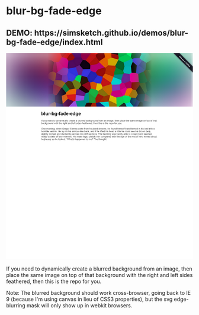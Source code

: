 # blur-bg-fade-edge

<h2>DEMO: https://simsketch.github.io/demos/blur-bg-fade-edge/index.html</h2>
<p><a href="https://raw.githubusercontent.com/simsketch/blur-bg-fade-edge/master/img/example.png">
<img src="img/example.png"></a>
</p>
<p>If you need to dynamically create a blurred background from an image, then place the same image on top of that background with the right and left sides feathered, then this is the repo for you.</p>
<p>Note: The blurred background should work cross-browser, going back to IE 9 (because I'm using canvas in lieu of CSS3 properties), but the svg edge-blurring mask will only show up in webkit browsers.</p>

